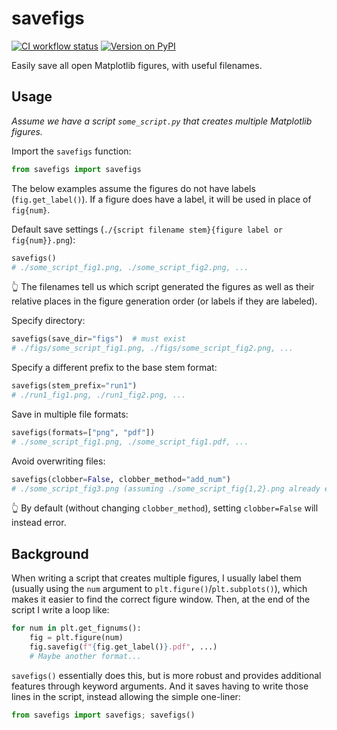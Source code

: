 # savefigs

[![CI workflow status](https://github.com/zmoon/savefigs/actions/workflows/ci.yml/badge.svg)](https://github.com/zmoon/savefigs/actions/workflows/ci.yml)
[![Version on PyPI](https://img.shields.io/pypi/v/savefigs.svg)](https://pypi.org/project/savefigs/)

Easily save all open Matplotlib figures, with useful filenames.

## Usage

*Assume we have a script `some_script.py` that creates multiple Matplotlib figures.*

Import the `savefigs` function:
```python
from savefigs import savefigs
```

The below examples assume the figures do not have labels (`fig.get_label()`).
If a figure does have a label, it will be used in place of `fig{num}`.

Default save settings (`./{script filename stem}{figure label or fig{num}}.png`):
```python
savefigs()
# ./some_script_fig1.png, ./some_script_fig2.png, ...
```
👆 The filenames tell us which script generated the figures as well as their relative places in the figure generation order (or labels if they are labeled).

Specify directory:
```python
savefigs(save_dir="figs")  # must exist
# ./figs/some_script_fig1.png, ./figs/some_script_fig2.png, ...
```

Specify a different prefix to the base stem format:
```python
savefigs(stem_prefix="run1")
# ./run1_fig1.png, ./run1_fig2.png, ...
```

Save in multiple file formats:
```python
savefigs(formats=["png", "pdf"])
# ./some_script_fig1.png, ./some_script_fig1.pdf, ...
```

Avoid overwriting files:
```python
savefigs(clobber=False, clobber_method="add_num")
# ./some_script_fig3.png (assuming ./some_script_fig{1,2}.png already exist)
```
👆 By default (without changing `clobber_method`), setting `clobber=False` will instead error.

## Background

When writing a script that creates multiple figures, I usually label them (usually using the `num` argument to `plt.figure()`/`plt.subplots()`), which makes it easier to find the correct figure window. Then, at the end of the script I write a loop like:
```python
for num in plt.get_fignums():
    fig = plt.figure(num)
    fig.savefig(f"{fig.get_label()}.pdf", ...)
    # Maybe another format...
```
`savefigs()` essentially does this, but is more robust and provides additional features through keyword arguments. And it saves having to write those lines in the script, instead allowing the simple one-liner:
```python
from savefigs import savefigs; savefigs()
```
